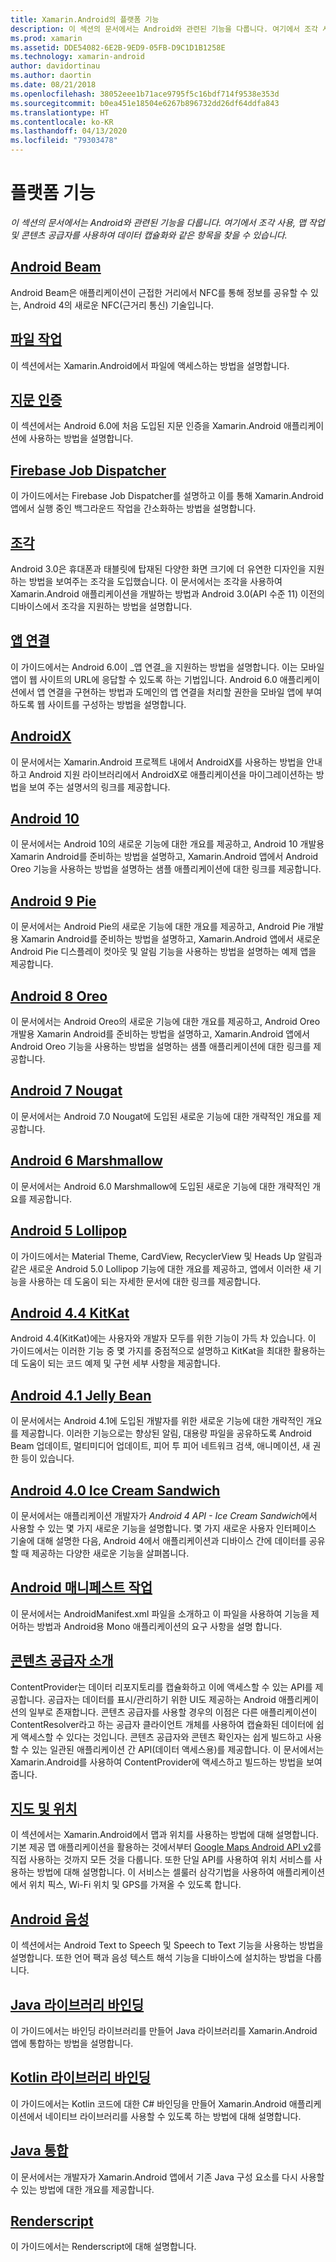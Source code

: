 ```yaml
---
title: Xamarin.Android의 플랫폼 기능
description: 이 섹션의 문서에서는 Android와 관련된 기능을 다룹니다. 여기에서 조각 사용, 맵 작업 및 콘텐츠 공급자를 사용하여 데이터 캡슐화와 같은 항목을 찾을 수 있습니다.
ms.prod: xamarin
ms.assetid: DDE54082-6E2B-9ED9-05FB-D9C1D1B1258E
ms.technology: xamarin-android
author: davidortinau
ms.author: daortin
ms.date: 08/21/2018
ms.openlocfilehash: 38052eee1b71ace9795f5c16bdf714f9538e353d
ms.sourcegitcommit: b0ea451e18504e6267b896732dd26df64ddfa843
ms.translationtype: HT
ms.contentlocale: ko-KR
ms.lasthandoff: 04/13/2020
ms.locfileid: "79303478"
---
```

# <a name="platform-features"></a>플랫폼 기능

_이 섹션의 문서에서는 Android와 관련된 기능을 다룹니다. 여기에서 조각 사용, 맵 작업 및 콘텐츠 공급자를 사용하여 데이터 캡슐화와 같은 항목을 찾을 수 있습니다._

## <a name="android-beam"></a>[Android Beam](~/android/platform/android-beam.md)

Android Beam은 애플리케이션이 근접한 거리에서 NFC를 통해 정보를 공유할 수 있는, Android 4의 새로운 NFC(근거리 통신) 기술입니다.

## <a name="working-with-files"></a>[파일 작업](~/android/platform/files/index.md)

이 섹션에서는 Xamarin.Android에서 파일에 액세스하는 방법을 설명합니다.

## <a name="fingerprint-authentication"></a>[지문 인증](~/android/platform/fingerprint-authentication/index.md)

이 섹션에서는 Android 6.0에 처음 도입된 지문 인증을 Xamarin.Android 애플리케이션에 사용하는 방법을 설명합니다.

## <a name="firebase-job-dispatcher"></a>[Firebase Job Dispatcher](~/android/platform/firebase-job-dispatcher.md)

이 가이드에서는 Firebase Job Dispatcher를 설명하고 이를 통해 Xamarin.Android 앱에서 실행 중인 백그라운드 작업을 간소화하는 방법을 설명합니다.

## <a name="fragments"></a>[조각](~/android/platform/fragments/index.md)

Android 3.0은 휴대폰과 태블릿에 탑재된 다양한 화면 크기에 더 유연한 디자인을 지원하는 방법을 보여주는 조각을 도입했습니다. 이 문서에서는 조각을 사용하여 Xamarin.Android 애플리케이션을 개발하는 방법과 Android 3.0(API 수준 11) 이전의 디바이스에서 조각을 지원하는 방법을 설명합니다.

## <a name="app-linking"></a>[앱 연결](~/android/platform/app-linking.md)

이 가이드에서는 Android 6.0이 _앱 연결_을 지원하는 방법을 설명합니다. 이는 모바일 앱이 웹 사이트의 URL에 응답할 수 있도록 하는 기법입니다. Android 6.0 애플리케이션에서 앱 연결을 구현하는 방법과 도메인의 앱 연결을 처리할 권한을 모바일 앱에 부여하도록 웹 사이트를 구성하는 방법을 설명합니다.

## <a name="androidx"></a>[AndroidX](~/android/platform/androidx.md)

이 문서에서는 Xamarin.Android 프로젝트 내에서 AndroidX를 사용하는 방법을 안내하고 Android 지원 라이브러리에서 AndroidX로 애플리케이션을 마이그레이션하는 방법을 보여 주는 설명서의 링크를 제공합니다.

## <a name="android-10"></a>[Android 10](~/android/platform/android-10.md)

이 문서에서는 Android 10의 새로운 기능에 대한 개요를 제공하고, Android 10 개발용 Xamarin Android를 준비하는 방법을 설명하고, Xamarin.Android 앱에서 Android Oreo 기능을 사용하는 방법을 설명하는 샘플 애플리케이션에 대한 링크를 제공합니다.

## <a name="android-9-pie"></a>[Android 9 Pie](~/android/platform/pie.md)

이 문서에서는 Android Pie의 새로운 기능에 대한 개요를 제공하고, Android Pie 개발용 Xamarin Android를 준비하는 방법을 설명하고, Xamarin.Android 앱에서 새로운 Android Pie 디스플레이 컷아웃 및 알림 기능을 사용하는 방법을 설명하는 예제 앱을 제공합니다.

## <a name="android-8-oreo"></a>[Android 8 Oreo](~/android/platform/oreo.md)

이 문서에서는 Android Oreo의 새로운 기능에 대한 개요를 제공하고, Android Oreo 개발용 Xamarin Android를 준비하는 방법을 설명하고, Xamarin.Android 앱에서 Android Oreo 기능을 사용하는 방법을 설명하는 샘플 애플리케이션에 대한 링크를 제공합니다.

## <a name="android-7-nougat"></a>[Android 7 Nougat](~/android/platform/nougat.md)

이 문서에서는 Android 7.0 Nougat에 도입된 새로운 기능에 대한 개략적인 개요를 제공합니다.

## <a name="android-6-marshmallow"></a>[Android 6 Marshmallow](~/android/platform/marshmallow.md)

이 문서에서는 Android 6.0 Marshmallow에 도입된 새로운 기능에 대한 개략적인 개요를 제공합니다.

## <a name="android-5-lollipop"></a>[Android 5 Lollipop](~/android/platform/lollipop.md)

이 가이드에서는 Material Theme, CardView, RecyclerView 및 Heads Up 알림과 같은 새로운 Android 5.0 Lollipop 기능에 대한 개요를 제공하고, 앱에서 이러한 새 기능을 사용하는 데 도움이 되는 자세한 문서에 대한 링크를 제공합니다.

## <a name="android-44-kitkat"></a>[Android 4.4 KitKat](~/android/platform/kitkat.md)

Android 4.4(KitKat)에는 사용자와 개발자 모두를 위한 기능이 가득 차 있습니다. 이 가이드에서는 이러한 기능 중 몇 가지를 중점적으로 설명하고 KitKat을 최대한 활용하는 데 도움이 되는 코드 예제 및 구현 세부 사항을 제공합니다.

## <a name="android-41-jelly-bean"></a>[Android 4.1 Jelly Bean](~/android/platform/jelly-bean.md)

이 문서에서는 Android 4.1에 도입된 개발자를 위한 새로운 기능에 대한 개략적인 개요를 제공합니다. 이러한 기능으로는 향상된 알림, 대용량 파일을 공유하도록 Android Beam 업데이트, 멀티미디어 업데이트, 피어 투 피어 네트워크 검색, 애니메이션, 새 권한 등이 있습니다.

## <a name="android-40-ice-cream-sandwich"></a>[Android 4.0 Ice Cream Sandwich](~/android/platform/ice-cream-sandwich.md)

이 문서에서는 애플리케이션 개발자가 *Android 4 API - Ice Cream Sandwich*에서 사용할 수 있는 몇 가지 새로운 기능을 설명합니다.
몇 가지 새로운 사용자 인터페이스 기술에 대해 설명한 다음, Android 4에서 애플리케이션과 디바이스 간에 데이터를 공유할 때 제공하는 다양한 새로운 기능을 살펴봅니다.

## <a name="working-with-the-android-manifest"></a>[Android 매니페스트 작업](android-manifest.md)

이 문서에서는 AndroidManifest.xml 파일을 소개하고 이 파일을 사용하여 기능을 제어하는 방법과 Android용 Mono 애플리케이션의 요구 사항을 설명 합니다.

## <a name="introduction-to-content-providers"></a>[콘텐츠 공급자 소개](~/android/platform/content-providers/index.md)

ContentProvider는 데이터 리포지토리를 캡슐화하고 이에 액세스할 수 있는 API를 제공합니다. 공급자는 데이터를 표시/관리하기 위한 UI도 제공하는 Android 애플리케이션의 일부로 존재합니다. 콘텐츠 공급자를 사용할 경우의 이점은 다른 애플리케이션이 ContentResolver라고 하는 공급자 클라이언트 개체를 사용하여 캡슐화된 데이터에 쉽게 액세스할 수 있다는 것입니다. 콘텐츠 공급자와 콘텐츠 확인자는 쉽게 빌드하고 사용할 수 있는 일관된 애플리케이션 간 API(데이터 액세스용)를 제공합니다. 이 문서에서는 Xamarin.Android를 사용하여 ContentProvider에 액세스하고 빌드하는 방법을 보여줍니다.

## <a name="maps-and-location"></a>[지도 및 위치](~/android/platform/maps-and-location/index.md)

이 섹션에서는 Xamarin.Android에서 맵과 위치를 사용하는 방법에 대해 설명합니다. 기본 제공 맵 애플리케이션을 활용하는 것에서부터 [Google Maps Android API v2](https://developers.google.com/maps/documentation/android/)를 직접 사용하는 것까지 모든 것을 다룹니다. 또한 단일 API를 사용하여 위치 서비스를 사용하는 방법에 대해 설명합니다. 이 서비스는 셀룰러 삼각기법을 사용하여 애플리케이션에서 위치 픽스, Wi-Fi 위치 및 GPS를 가져올 수 있도록 합니다.

## <a name="android-speech"></a>[Android 음성](~/android/platform/speech.md)

이 섹션에서는 Android Text to Speech 및 Speech to Text 기능을 사용하는 방법을 설명합니다. 또한 언어 팩과 음성 텍스트 해석 기능을 디바이스에 설치하는 방법을 다룹니다.

## <a name="binding-a-java-library"></a>[Java 라이브러리 바인딩](binding-java-library/index.md)

이 가이드에서는 바인딩 라이브러리를 만들어 Java 라이브러리를 Xamarin.Android 앱에 통합하는 방법을 설명합니다.

## <a name="bind-a-kotlin-library"></a>[Kotlin 라이브러리 바인딩](binding-kotlin-library/index.md)

이 가이드에서는 Kotlin 코드에 대한 C# 바인딩을 만들어 Xamarin.Android 애플리케이션에서 네이티브 라이브러리를 사용할 수 있도록 하는 방법에 대해 설명합니다.

## <a name="java-integration"></a>[Java 통합](java-integration/index.md)

이 문서에서는 개발자가 Xamarin.Android 앱에서 기존 Java 구성 요소를 다시 사용할 수 있는 방법에 대한 개요를 제공합니다.

## <a name="renderscript"></a>[Renderscript](renderscript.md)

이 가이드에서는 Renderscript에 대해 설명합니다.

